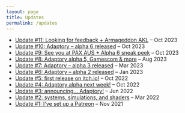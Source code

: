 ```yaml
---
layout: page
title: Updates
permalink: /updates
---
```


- [Update #11: Looking for feedback + Armageddon AKL](https://app.mailerlite.com/k2h1i1b3n0) – Oct 2023
- [Update #10: Adaptory – alpha 6 released](https://app.mailerlite.com/j0b5z1w7m2) – Oct 2023
- [Update #9: See you at PAX AUS + Alpha 6 sneak peek](https://app.mailerlite.com/t1l0m7n5i9) – Oct 2023
- [Update #8: Adaptory alpha 5, Gamescom & more](https://app.mailerlite.com/r5q7z4u2f4) – Aug 2023
- [Update #7: Adaptory – alpha 3 released](https://app.mailerlite.com/b4b2x1o9k6) – Mar 2023
- [Update #6: Adaptory – alpha 2 released](https://app.mailerlite.com/q3m8o9w7t6) – Jan 2023
- [Update #5: first release on itch.io!](https://app.mailerlite.com/d3e6z6s1w4) – Oct 2022
- [Update #4: Adaptory alpha next week!](https://app.mailerlite.com/d0e4a1d4n3) – Oct 2022
- [Update #3: announcing... Adaptory!](https://app.mailerlite.com/j9j6u5f7e1) – Jun 2022
- [Update #2: systems, simulations, and shaders](https://app.mailerlite.com/r2b8j7w3d2) – Mar 2022
- [Update #1: I've set up a Patreon](https://app.mailerlite.com/v1f0t1) – Nov 2021

<!-- MailerLite Universal -->
<script>
(function(m,a,i,l,e,r){ m['MailerLiteObject']=e;function f(){
var c={ a:arguments,q:[]};var r=this.push(c);return "number"!=typeof r?r:f.bind(c.q);}
f.q=f.q||[];m[e]=m[e]||f.bind(f.q);m[e].q=m[e].q||f.q;r=a.createElement(i);
var _=a.getElementsByTagName(i)[0];r.async=1;r.src=l+'?v'+(~~(new Date().getTime()/1000000));
_.parentNode.insertBefore(r,_);})(window, document, 'script', 'https://static.mailerlite.com/js/universal.js', 'ml');

var ml_account = ml('accounts', '3560492', 'g7v9u8q1h0', 'load');
</script>
<!-- End MailerLite Universal -->

<div class="ml-form-center">
  <div class="ml-form-embed"
    data-account="3560492:g7v9u8q1h0"
    data-form="5731170:h7x5k6">
  </div>
</div>
